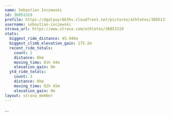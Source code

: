 ```yaml
---
name: Sebastian Inczewski
id: 36051319
profile: https://dgalywyr863hv.cloudfront.net/pictures/athletes/36051319/10635839/2/large.jpg
username: sebastian-inczewski
strava_url: https://www.strava.com/athletes/36051319
stats:
  biggest_ride_distance: 45.94km
  biggest_climb_elevation_gain: 175.2m
  recent_ride_totals:
    count: 2
    distance: 0km
    moving_time: 01h 44m
    elevation_gain: 0m
  ytd_ride_totals:
    count: 3
    distance: 0km
    moving_time: 02h 45m
    elevation_gain: 0m
layout: strava_member
--- 
```

...
